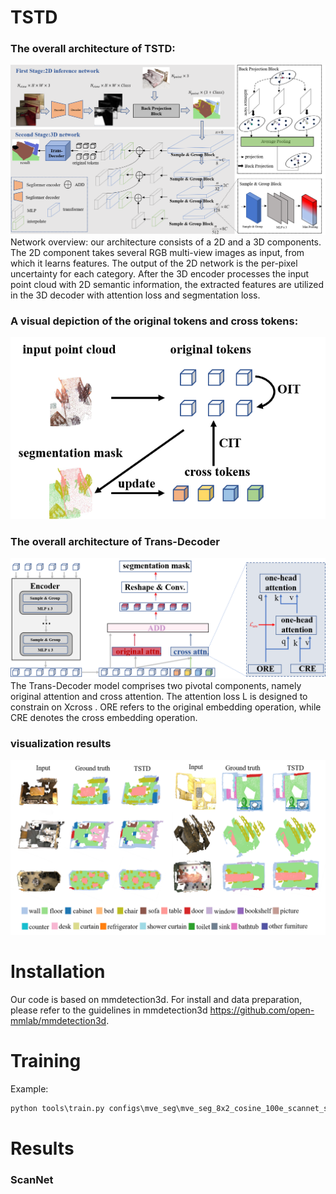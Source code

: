 # TSTD

### The overall architecture of TSTD:
![image](https://github.com/Whu-gaozhao/TSTD/blob/main/resources/architecture_7.0.png)
Network overview: our architecture consists of a 2D and a 3D components. The 2D component takes several RGB multi-view images as input, from
which it learns features. The output of the 2D network is the per-pixel uncertainty for each category. After the 3D encoder processes the input point cloud
with 2D semantic information, the extracted features are utilized in the 3D decoder with attention loss and segmentation loss.

### A visual depiction of the original tokens and cross tokens:
![image](https://github.com/Whu-gaozhao/TSTD/blob/main/resources/tokens_3.0.png)
### The overall architecture of Trans-Decoder
![image](https://github.com/Whu-gaozhao/TSTD/blob/main/resources/trans-docoder_6.0.png)
The Trans-Decoder model comprises two pivotal components, namely original attention and cross attention. The attention loss L is designed to constrain on Xcross . ORE refers to the
original embedding operation, while CRE denotes the cross embedding operation.

### visualization results
![image](https://github.com/Whu-gaozhao/TSTD/blob/main/resources/vis.png)

# Installation
Our code is based on mmdetection3d. For install and data preparation, please refer to the guidelines in mmdetection3d https://github.com/open-mmlab/mmdetection3d.

# Training
Example:
```python
python tools\train.py configs\mve_seg\mve_seg_8x2_cosine_100e_scannet_seg-3d-23dim.py
```
# Results
### ScanNet

